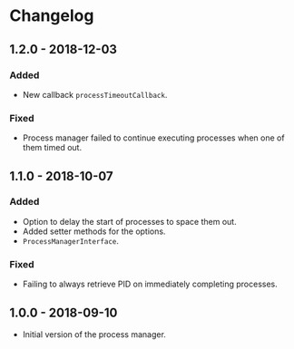 # Changelog

## 1.2.0 - 2018-12-03

### Added

- New callback `processTimeoutCallback`.

### Fixed

- Process manager failed to continue executing processes when one of them timed out. 

## 1.1.0 - 2018-10-07

### Added

- Option to delay the start of processes to space them out.
- Added setter methods for the options.
- `ProcessManagerInterface`.

### Fixed

- Failing to always retrieve PID on immediately completing processes.

## 1.0.0 - 2018-09-10

- Initial version of the process manager.
